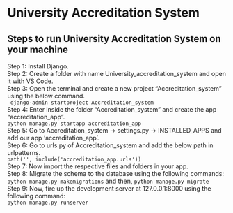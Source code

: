 # University Accreditation System
## Steps to run University Accreditation System on your machine
Step 1: Install Django. <br/>
Step 2: Create a folder with name University_accreditation_system and open it with VS Code.<br/>
Step 3: Open the terminal and create a new project “Accreditation_system” using the below command.<br/>
``` django-admin startproject Accreditation_system```<br/>
Step 4: Enter inside the folder “Accreditation_system” and create the app “accreditation_app”.<br/>
```python manage.py startapp accreditation_app```<br/>
Step 5: Go to Accreditation_system -> settings.py -> INSTALLED_APPS and add our app ‘accreditation_app’.<br/>
Step 6: Go to urls.py of Accreditation_system and add the below path in urlpatterns.<br/>
```path('', include('accreditation_app.urls'))```<br/>
Step 7: Now import the respective files and folders in your app.<br/>
Step 8: Migrate the schema to the database using the following commands:<br/>
```python manage.py makemigrations``` and then, ```python manage.py migrate```<br/>
Step 9: Now, fire up the development server at 127.0.0.1:8000 using the following command:<br/>
```python manage.py runserver```<br/>


